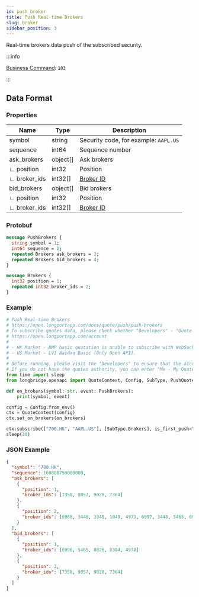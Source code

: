 ```yaml
---
id: push_broker
title: Push Real-time Brokers
slug: broker
sidebar_position: 3
---
```


Real-time brokers data push of the subscribed security.

:::info

[Business Command](../../socket/protocol/push): `103`

:::

## Data Format

### Properties

| Name         | Type     | Description                           |
| ------------ | -------- | ------------------------------------- |
| symbol       | string   | Security code, for example: `AAPL.US` |
| sequence     | int64    | Sequence number                       |
| ask_brokers  | object[] | Ask brokers                           |
| ∟ position   | int32    | Position                              |
| ∟ broker_ids | int32[]  | [Broker ID](../pull/broker-ids)       |
| bid_brokers  | object[] | Bid brokers                           |
| ∟ position   | int32    | Position                              |
| ∟ broker_ids | int32[]  | [Broker ID](../pull/broker-ids)       |

### Protobuf

```protobuf
message PushBrokers {
  string symbol = 1;
  int64 sequence = 2;
  repeated Brokers ask_brokers = 3;
  repeated Brokers bid_brokers = 4;
}

message Brokers {
  int32 position = 1;
  repeated int32 broker_ids = 2;
}
```

### Example

```python
# Push Real-time Brokers
# https://open.longportapp.com/docs/quote/push/push-brokers
# To subscribe quotes data, please check whether "Developers" - "Quote authority" is correct.
# https://open.longportapp.com/account
#
# - HK Market - BMP basic quotation is unable to subscribe with WebSocket as it has no real-time quote push.
# - US Market - LV1 Nasdaq Basic (Only Open API).
#
# Before running, please visit the "Developers" to ensure that the account has the correct quotes authority.
# If you do not have the quotes authority, you can enter "Me - My Quotes - Store" to purchase the authority through the "LongPort" mobile client.
from time import sleep
from longbridge.openapi import QuoteContext, Config, SubType, PushQuote

def on_brokers(symbol: str, event: PushBrokers):
    print(symbol, event)

config = Config.from_env()
ctx = QuoteContext(config)
ctx.set_on_brokers(on_brokers)

ctx.subscribe(["700.HK", "AAPL.US"], [SubType.Brokers], is_first_push=True)
sleep(30)
```

### JSON Example

```json
{
  "symbol": "700.HK",
  "sequence": 160808750000000,
  "ask_brokers": [
    {
      "position": 1,
      "broker_ids": [7358, 9057, 9028, 7364]
    },
    {
      "position": 2,
      "broker_ids": [6968, 3448, 3348, 1049, 4973, 6997, 3448, 5465, 6997]
    }
  ],
  "bid_brokers": [
    {
      "position": 1,
      "broker_ids": [6996, 5465, 8026, 8304, 4978]
    },
    {
      "position": 2,
      "broker_ids": [7358, 9057, 9028, 7364]
    }
  ]
}
```
